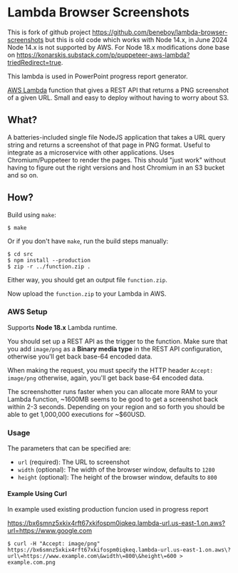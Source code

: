 # Lambda Browser Screenshots

This is fork of github project https://github.com/beneboy/lambda-browser-screenshots but this is old code which works with Node 14.x, in June 2024 Node 14.x is not supported by AWS. For Node 18.x modifications done base on https://konarskis.substack.com/p/puppeteer-aws-lambda?triedRedirect=true.

This lambda is used in PowerPoint progress report generator.

[AWS Lambda](https://aws.amazon.com/lambda/) function that gives a REST API that returns a PNG screenshot of a given 
URL. Small and easy to deploy without having to worry about S3.

## What?

A batteries-included single file NodeJS application that takes a URL query string and returns a screenshot of that 
page in PNG format. Useful to integrate as a microservice with other applications. Uses Chromium/Puppeteer to render
the pages. This should "just work" without having to figure out the right versions and host Chromium in an S3 bucket
and so on.

## How?

Build using `make`:

```shell script
$ make
```
Or if you don't have `make`, run the build steps manually:

```shell script
$ cd src
$ npm install --production
$ zip -r ../function.zip .
```
Either way, you should get an output file `function.zip`. 

Now upload the `function.zip` to your Lambda in AWS.

### AWS Setup

Supports **Node 18.x** Lambda runtime.

You should set up a REST API as the trigger to the function. Make sure that you add `image/png` as a 
**Binary media type** in the REST API configuration, otherwise you'll get back base-64 encoded data.

When making the request, you must specify the HTTP header `Accept: image/png` otherwise, again, you'll get back base-64 
encoded data.

The screenshotter runs faster when you can allocate more RAM to your Lambda function, ~1600MB seems to be good to get a
screenshot back within 2-3 seconds. Depending on your region and so forth you should be able to get 1,000,000 
executions for ~$60USD. 

### Usage

The parameters that can be specified are:

- `url` (required): The URL to screenshot
- `width` (optional): The width of the browser window, defaults to `1280`
- `height` (optional): The height of the browser window, defaults to `800`

#### Example Using Curl

In example used existing production funcion used in progress report

https://bx6smnz5xkix4rft67xkifospm0iqkeq.lambda-url.us-east-1.on.aws?url=https://www.google.com

```shell script
$ curl -H "Accept: image/png"  https://bx6smnz5xkix4rft67xkifospm0iqkeq.lambda-url.us-east-1.on.aws\?url\=https://www.example.com\&width\=800\&height\=600 > example.com.png
```
